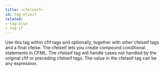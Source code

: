 ```yaml
---
title: <cfelseif>
id: tag-elseif
related:
- tag-else
- tag-if
---
```


Use this tag within cfif tags and optionally, together with other 
cfelseif tags and a final cfelse. The cfelseif lets you create 
compound conditional statements in CFML. The cfelseif tag will 
handle cases not handled by the original cfif or preceding cfelseif
tags. The value in the cfelseif tag can be any expression.
